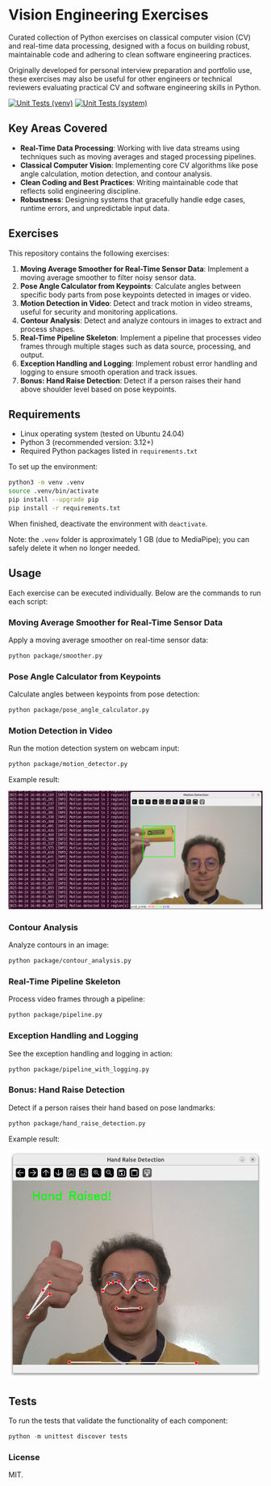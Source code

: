 # Vision Engineering Exercises

Curated collection of Python exercises on classical computer vision (CV) and real-time data processing, designed with a focus on building robust, maintainable code and adhering to clean software engineering practices.

Originally developed for personal interview preparation and portfolio use, these exercises may also be useful for other engineers or technical reviewers evaluating practical CV and software engineering skills in Python.

[![Unit Tests (venv)](https://github.com/gsaponaro/vision-engineering-exercises/actions/workflows/python-tests-venv.yml/badge.svg)](https://github.com/gsaponaro/vision-engineering-exercises/actions/workflows/python-tests-venv.yml)
[![Unit Tests (system)](https://github.com/gsaponaro/vision-engineering-exercises/actions/workflows/python-tests-system.yml/badge.svg)](https://github.com/gsaponaro/vision-engineering-exercises/actions/workflows/python-tests-system.yml)

## Key Areas Covered

- **Real-Time Data Processing**: Working with live data streams using techniques such as moving averages and staged processing pipelines.
- **Classical Computer Vision**: Implementing core CV algorithms like pose angle calculation, motion detection, and contour analysis.
- **Clean Coding and Best Practices**: Writing maintainable code that reflects solid engineering discipline.
- **Robustness**: Designing systems that gracefully handle edge cases, runtime errors, and unpredictable input data.

## Exercises

This repository contains the following exercises:

1. **Moving Average Smoother for Real-Time Sensor Data**: Implement a moving average smoother to filter noisy sensor data.
2. **Pose Angle Calculator from Keypoints**: Calculate angles between specific body parts from pose keypoints detected in images or video.
3. **Motion Detection in Video**: Detect and track motion in video streams, useful for security and monitoring applications.
4. **Contour Analysis**: Detect and analyze contours in images to extract and process shapes.
5. **Real-Time Pipeline Skeleton**: Implement a pipeline that processes video frames through multiple stages such as data source, processing, and output.
6. **Exception Handling and Logging**: Implement robust error handling and logging to ensure smooth operation and track issues.
7. **Bonus: Hand Raise Detection**: Detect if a person raises their hand above shoulder level based on pose keypoints.

## Requirements

- Linux operating system (tested on Ubuntu 24.04)
- Python 3 (recommended version: 3.12+)
- Required Python packages listed in `requirements.txt`

To set up the environment:

```bash
python3 -m venv .venv
source .venv/bin/activate
pip install --upgrade pip
pip install -r requirements.txt
```

When finished, deactivate the environment with `deactivate`.

Note: the `.venv` folder is approximately 1 GB (due to MediaPipe); you can safely delete it when no longer needed.

## Usage

Each exercise can be executed individually. Below are the commands to run each script:

### Moving Average Smoother for Real-Time Sensor Data

Apply a moving average smoother on real-time sensor data:
```bash
python package/smoother.py
```

### Pose Angle Calculator from Keypoints

Calculate angles between keypoints from pose detection:
```bash
python package/pose_angle_calculator.py
```

### Motion Detection in Video

Run the motion detection system on webcam input:
```bash
python package/motion_detector.py
```

Example result:

<img src="./assets/motion_detected.png" alt="Motion Detection screenshot" style="max-width:100%; height:auto;">

### Contour Analysis

Analyze contours in an image:
```bash
python package/contour_analysis.py
```


### Real-Time Pipeline Skeleton

Process video frames through a pipeline:
```bash
python package/pipeline.py
```

### Exception Handling and Logging

See the exception handling and logging in action:
```bash
python package/pipeline_with_logging.py
```

### Bonus: Hand Raise Detection

Detect if a person raises their hand based on pose landmarks:
```bash
python package/hand_raise_detection.py
```

Example result:

<img src="./assets/hand_raised.png" alt="Hand Raise Detection screenshot" style="max-width:100%; height:auto;">


## Tests

To run the tests that validate the functionality of each component:
```python
python -m unittest discover tests
```

### License

MIT.